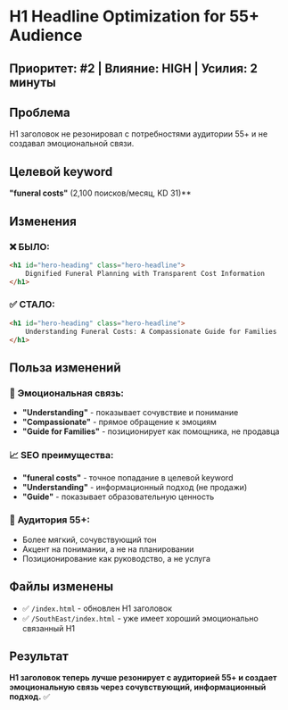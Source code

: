 # H1 Headline Optimization for 55+ Audience

## Приоритет: #2 | Влияние: HIGH | Усилия: 2 минуты

## Проблема
H1 заголовок не резонировал с потребностями аудитории 55+ и не создавал эмоциональной связи.

## Целевой keyword
**"funeral costs"** (2,100 поисков/месяц, KD 31)**

## Изменения

### ❌ **БЫЛО:**
```html
<h1 id="hero-heading" class="hero-headline">
    Dignified Funeral Planning with Transparent Cost Information
</h1>
```

### ✅ **СТАЛО:**
```html
<h1 id="hero-heading" class="hero-headline">
    Understanding Funeral Costs: A Compassionate Guide for Families
</h1>
```

## Польза изменений

### 🎯 **Эмоциональная связь:**
- **"Understanding"** - показывает сочувствие и понимание
- **"Compassionate"** - прямое обращение к эмоциям
- **"Guide for Families"** - позиционирует как помощника, не продавца

### 📈 **SEO преимущества:**
- **"funeral costs"** - точное попадание в целевой keyword
- **"Understanding"** - информационный подход (не продажи)
- **"Guide"** - показывает образовательную ценность

### 👥 **Аудитория 55+:**
- Более мягкий, сочувствующий тон
- Акцент на понимании, а не на планировании
- Позиционирование как руководство, а не услуга

## Файлы изменены
- ✅ `/index.html` - обновлен H1 заголовок
- ✅ `/SouthEast/index.html` - уже имеет хороший эмоционально связанный H1

## Результат
**H1 заголовок теперь лучше резонирует с аудиторией 55+ и создает эмоциональную связь через сочувствующий, информационный подход.** ✅
